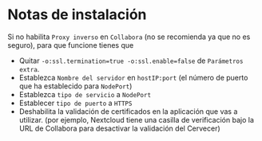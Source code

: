 # Notas de instalación

Si no habilita `Proxy inverso` en `Collabora` (no se recomienda ya que no es seguro), para que funcione tienes que

* Quitar `-o:ssl.termination=true -o:ssl.enable=false` de `Parámetros extra`.
* Establezca `Nombre del servidor` en `hostIP:port` (el número de puerto que ha establecido para `NodePort`)
* Establezca `tipo de servicio` a `NodePort`
* Establecer `tipo de puerto` a `HTTPS`
* Deshabilita la validación de certificados en la aplicación que vas a utilizar. (por ejemplo, Nextcloud tiene una casilla de verificación bajo la URL de Collabora para desactivar la validación del Cervecer)
